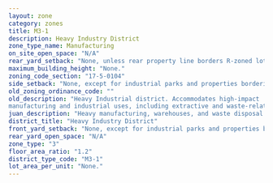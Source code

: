 ```yaml
---
layout: zone
category: zones
title: M3-1
description: Heavy Industry District
zone_type_name: Manufacturing
on_site_open_space: "N/A"
rear_yard_setback: "None, unless rear property line borders R-zoned lot&#39;s side or rear property line. Then the minimum setback is 30 ft."
maximum_building_height: "None."
zoning_code_section: "17-5-0104"
side_setback: "None, except for industrial parks and properties bordering R-zoned lots (see 17-5-0405-A for details)."
old_zoning_ordinance_code: ""
old_description: "Heavy Industrial district. Accommodates high-impact 
manufacturing and industrial uses, including extractive and waste-related uses."
juan_description: "Heavy manufacturing, warehouses, and waste disposal - junkyards, landfills, and incinerators."
district_title: "Heavy Industry District"
front_yard_setback: "None, except for industrial parks and properties bordering R-zoned lots (see 17-5-0405-A for details)."
rear_yard_open_space: "N/A"
zone_type: "3"
floor_area_ratio: "1.2"
district_type_code: "M3-1"
lot_area_per_unit: "None."
---
```

